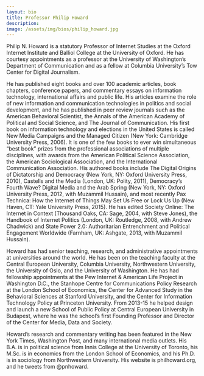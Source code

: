 ```yaml
---
layout: bio
title: Professor Philip Howard
description:
image: /assets/img/bios/philip_howard.jpg
---
```

Philip N. Howard is a statutory Professor of Internet Studies at the Oxford Internet Institute and Balliol College at the University of Oxford. He has courtesy appointments as a professor at the University of Washington’s Department of Communication and as a fellow at Columbia University’s Tow Center for Digital Journalism.

He has published eight books and over 100 academic articles, book chapters, conference papers, and commentary essays on information technology, international affairs and public life. His articles examine the role of new information and communication technologies in politics and social development, and he has published in peer review journals such as the American Behavioral Scientist, the Annals of the American Academy of Political and Social Science, and The Journal of Communication. His first book on information technology and elections in the United States is called New Media Campaigns and the Managed Citizen (New York: Cambridge University Press, 2006). It is one of the few books to ever win simultaneous “best book” prizes from the professional associations of multiple disciplines, with awards from the American Political Science Association, the American Sociological Association, and the International Communication Association. His authored books include The Digital Origins of Dictatorship and Democracy (New York, NY: Oxford University Press, 2010), Castells and the Media (London, UK: Polity, 2011), Democracy’s Fourth Wave? Digital Media and the Arab Spring (New York, NY: Oxford University Press, 2012, with Muzammil Hussain), and most recently Pax Technica: How the Internet of Things May Set Us Free or Lock Us Up (New Haven, CT: Yale University Press, 2015). He has edited Society Online: The Internet in Context (Thousand Oaks, CA: Sage, 2004, with Steve Jones), the Handbook of Internet Politics (London, UK: Routledge, 2008, with Andrew Chadwick) and State Power 2.0: Authoritarian Entrenchment and Political Engagement Worldwide (Farnham, UK: Ashgate, 2013, with Muzammil Hussain).

Howard has had senior teaching, research, and administrative appointments at universities around the world. He has been on the teaching faculty at the Central European University, Columbia University, Northwestern University, the University of Oslo, and the University of Washington. He has had fellowship appointments at the Pew Internet & American Life Project in Washington D.C., the Stanhope Centre for Communications Policy Research at the London School of Economics, the Center for Advanced Study in the Behavioral Sciences at Stanford University, and the Center for Information Technology Policy at Princeton University. From 2013-15 he helped design and launch a new School of Public Policy at Central European University in Budapest, where he was the school’s first Founding Professor and Director of the Center for Media, Data and Society.

Howard’s research and commentary writing has been featured in the New York Times, Washington Post, and many international media outlets. His B.A. is in political science from Innis College at the University of Toronto, his M.Sc. is in economics from the London School of Economics, and his Ph.D. is in sociology from Northwestern University. His website is philhoward.org, and he tweets from @pnhoward.
